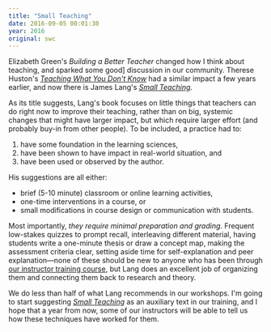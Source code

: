```yaml
---
title: "Small Teaching"
date: 2016-09-05 00:01:30
year: 2016
original: swc
---
```


Elizabeth Green's *Building a Better Teacher*
changed how I think about teaching,
and sparked some good] discussion in our community.
Therese Huston's *[Teaching What You Don't Know](https://www.amazon.com/Teaching-What-You-Don%E2%80%99t-Know/dp/0674066170/)*
had a similar impact a few years earlier,
and now there is James Lang's *[Small Teaching](https://www.amazon.com/Small-Teaching-Everyday-Lessons-Learning/dp/1118944496/)*.

As its title suggests,
Lang's book focuses on little things that teachers can do right now to improve their teaching,
rather than on big, systemic changes that might have larger impact,
but which require larger effort (and probably buy-in from other people).
To be included,
a practice had to:

1. have some foundation in the learning sciences,
2. have been shown to have impact in real-world situation, and
3. have been used or observed by the author.

His suggestions are all either:

* brief (5-10 minute) classroom or online learning activities,
* one-time interventions in a course, or
* small modifications in course design or communication with students.

Most importantly,
*they require minimal preparation and grading*.
Frequent low-stakes quizzes to prompt recall,
interleaving different material,
having students write a one-minute thesis or draw a concept map,
making the assessment criteria clear,
setting aside time for self-explanation and peer explanation—none of these should be new to
anyone who has been through [our instructor training course]({{site.training_url}}),
but Lang does an excellent job of organizing them
and connecting them back to research and theory.

We do less than half of what Lang recommends in our workshops.
I'm going to start suggesting *[Small Teaching](https://www.amazon.com/Small-Teaching-Everyday-Lessons-Learning/dp/1118944496/)*
as an auxiliary text in our training,
and I hope that a year from now,
some of our instructors will be able to tell us how these techniques have worked for them.
